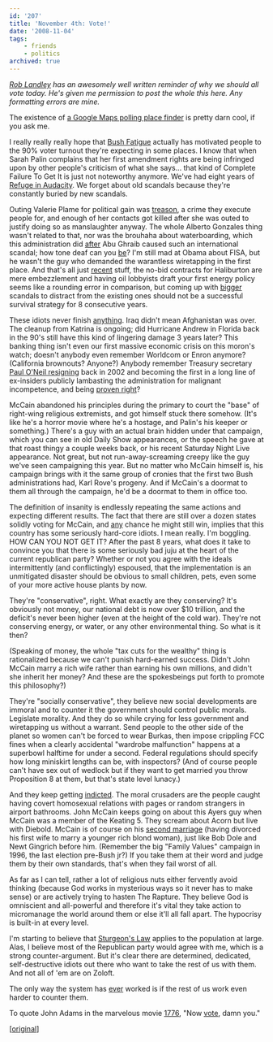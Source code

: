 ```yaml
---
id: '207'
title: 'November 4th: Vote!'
date: '2008-11-04'
tags:
    - friends
    - politics
archived: true
---
```


_[Rob Landley](http://landley.net/) has an awesomely well written reminder of
why we should all vote today. He's given me permission to post the whole this
here. Any formatting errors are mine._

The existence of
[a Google Maps polling place finder](http://maps.google.com/maps/mpl?moduleurl=http://maps.google.com/mapfiles/mapplets/elections/2008/us-voter-info/us-voter-info.xml)
is pretty darn cool, if you ask me.

I really really really hope that
[Bush Fatigue](http://www.cnn.com/POLITICS/blogs/politicalticker/2007/04/bush-sr-bush-fatigue-may-be-setting-in.html)
actually has motivated people to the 90% voter turnout they're expecting in
some places. I know that when Sarah Palin complains that her first amendment
rights are being infringed upon by other people's criticism of what she
says... that kind of Complete Failure To Get It is just not noteworthy
anymore. We've had eight years of
[Refuge in Audacity](http://tvtropes.org/pmwiki/pmwiki.php/Main/RefugeInAudacity).
We forget about old scandals because they're constantly buried by new
scandals.

Outing Valerie Plame for political gain was <span
style="text-decoration: underline;">treason</span>, a crime they execute
people for, and enough of her contacts got killed after she was outed to
justify doing so as manslaughter anyway. The whole Alberto Gonzales thing
wasn't related to that, nor was the brouhaha about waterboarding, which this
administration did <span
style="text-decoration: underline;">after</span> Abu Ghraib caused such an
international scandal; how tone deaf can you <span
style="text-decoration: underline;">be</span>? I'm still mad at Obama about
FISA, but he wasn't the guy who demanded the warantless wiretapping in the
first place. And that's all just <span
style="text-decoration: underline;">recent</span> stuff, the no-bid contracts
for Haliburton are mere embezzlement and having oil lobbyists draft your first
energy policy seems like a rounding error in comparison, but coming up with
<span
style="text-decoration: underline;">bigger</span> scandals to distract from
the existing ones should not be a successful survival strategy for 8
consecutive years.

These idiots never finish <span
style="text-decoration: underline;">anything</span>. Iraq didn't mean
Afghanistan was over. The cleanup from Katrina is ongoing; did Hurricane
Andrew in Florida back in the 90's still have this kind of lingering damage 3
years later? This banking thing isn't even our first massive economic crisis
on this moron's watch; doesn't anybody even remember Worldcom or Enron
anymore? (California brownouts? Anyone?) Anybody remember Treasury secretary
[Paul O'Neil resigning](http://news.bbc.co.uk/1/hi/talking_point/2551389.stm)
back in 2002 and becoming the first in a long line of ex-insiders publicly
lambasting the administration for malignant incompetence, and being
[proven right](http://crooksandliars.com/taxonomy/term/1598)?

McCain abandoned his principles during the primary to court the "base" of
right-wing religious extremists, and got himself stuck there somehow. (It's
like he's a horror movie where he's a hostage, and Palin's his keeper or
something.) There's a guy with an actual brain hidden under that campaign,
which you can see in old Daily Show appearances, or the speech he gave at that
roast thingy a couple weeks back, or his recent Saturday Night Live
appearance. Not great, but not run-away-screaming creepy like the guy we've
seen campaigning this year. But no matter who McCain himself is, his campaign
brings with it the same group of cronies that the first two Bush
administrations had, Karl Rove's progeny. And if McCain's a doormat to them
all through the campaign, he'd be a doormat to them in office too.

The definition of insanity is endlessly repeating the same actions and
expecting different results. The fact that there are still over a dozen states
solidly voting for McCain, and <span
style="text-decoration: underline;">any</span> chance he might still win,
implies that this country has some seriously hard-core idiots. I mean really.
I'm boggling. HOW CAN YOU NOT GET IT? After the past 8 years, what does it
take to convince you that there is some seriously bad juju at the heart of the
current republican party? Whether or not you agree with the ideals
intermittently (and conflictingly) espoused, that the implementation is an
unmitigated disaster should be obvious to small children, pets, even some of
your more active house plants by now.

They're "conservative", right. What exactly are they conserving? It's
obviously not money, our national debt is now over \$10 trillion, and the
deficit's never been higher (even at the height of the cold war). They're not
conserving energy, or water, or any other environmental thing. So what is it
then?

(Speaking of money, the whole "tax cuts for the wealthy" thing is rationalized
because we can't punish hard-earned success. Didn't John McCain marry a rich
wife rather than earning his own millions, and didn't she inherit her money?
And these are the spokesbeings put forth to promote this philosophy?)

They're "socially conservative", they believe new social developments are
immoral and to counter it the government should control public morals.
Legislate morality. And they do so while crying for less government and
wiretapping us without a warrant. Send people to the other side of the planet
so women can't be forced to wear Burkas, then impose crippling FCC fines when
a clearly accidental "wardrobe malfunction" happens at a superbowl halftime
for under a second. Federal regulations should specify how long miniskirt
lengths can be, with inspectors? (And of course people can't have sex out of
wedlock but if they want to get married you throw Proposition 8 at them, but
that's state level lunacy.)

And they keep getting <span
style="text-decoration: underline;">indicted</span>. The moral crusaders are
the people caught having covert homosexual relations with pages or random
strangers in airport bathrooms. John McCain keeps going on about this Ayers
guy when McCain was a member of the Keating 5. They scream about Acorn but
live with Diebold. McCain is of course on his
[second marriage](http://en.wikipedia.org/wiki/John_McCain#Commanding_officer.2C_liaison_to_Senate.2C_and_second_marriage)
(having divorced his first wife to marry a younger rich blond woman), just
like Bob Dole and Newt Gingrich before him. (Remember the big "Family Values"
campaign in 1996, the last election pre-Bush jr?) If you take them at their
word and judge them by their own standards, that's when they fail worst of
all.

As far as I can tell, rather a lot of religious nuts either fervently avoid
thinking (because God works in mysterious ways so it never has to make sense)
or are actively trying to hasten The Rapture. They believe God is omniscient
and all-powerful and therefore it's vital they take action to micromanage the
world around them or else it'll all fall apart. The hypocrisy is built-in at
every level.

I'm starting to believe that
[Sturgeon's Law](http://en.wikipedia.org/wiki/Sturgeon%27s_law) applies to the
population at large. Alas, I believe most of the Republican party would agree
with me, which is a strong counter-argument. But it's clear there are
determined, dedicated, self-destructive idiots out there who want to take the
rest of us with them. And not all of 'em are on Zoloft.

The only way the system has <span
style="text-decoration: underline;">ever</span> worked is if the rest of us
work even harder to counter them.

To quote John Adams in the marvelous movie
[1776](http://www.amazon.com/1776-Restored-Directors-William-Daniels/dp/B000067D1R),
"Now <span style="text-decoration: underline;">vote</span>, damn you."

\[[original](http://www.landley.net/notes.html#04-11-2008)\]

